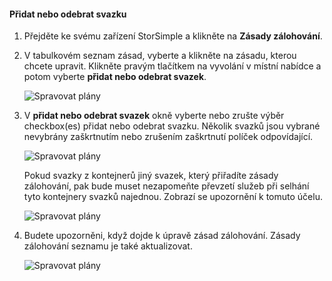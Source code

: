 <!--author=alkohli last changed: 01/02/17-->


#### <a name="to-add-or-remove-a-volume"></a>Přidat nebo odebrat svazku

1. Přejděte ke svému zařízení StorSimple a klikněte na **Zásady zálohování**.

2. V tabulkovém seznam zásad, vyberte a klikněte na zásadu, kterou chcete upravit. Klikněte pravým tlačítkem na vyvolání v místní nabídce a potom vyberte **přidat nebo odebrat svazek**.

    ![Spravovat plány](./media/storsimple-8000-add-remove-volume-backup-policy-u2/addvolbupol1.png)

3. V **přidat nebo odebrat svazek** okně vyberte nebo zrušte výběr checkbox(es) přidat nebo odebrat svazku. Několik svazků jsou vybrané nevybrány zaškrtnutím nebo zrušením zaškrtnutí políček odpovídající.

    ![Spravovat plány](./media/storsimple-8000-add-remove-volume-backup-policy-u2/addvolbupol3.png)

    Pokud svazky z kontejnerů jiný svazek, který přiřadíte zásady zálohování, pak bude muset nezapomeňte převzetí služeb při selhání tyto kontejnery svazků najednou. Zobrazí se upozornění k tomuto účelu.

    ![Spravovat plány](./media/storsimple-8000-add-remove-volume-backup-policy-u2/addvolbupol2.png)

4. Budete upozorněni, když dojde k úpravě zásad zálohování. Zásady zálohování seznamu je také aktualizovat.

    ![Spravovat plány](./media/storsimple-8000-add-remove-volume-backup-policy-u2/addvolbupol6.png)




